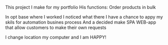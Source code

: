This project I make for my portfolio 
His functions:
Order products in bulk 


In opt base where I worked I noticed what there I have a chance to appy my skils for automation busines process
And a decided make SPA WEB-app that allow customers to make their own requests

I change location my computer and I am HAPPY!